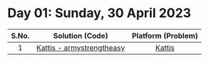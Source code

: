 # Day 01: Sunday, 30 April 2023

| S.No. |                                  Solution (**Code**)                                  |                   Platform (**Problem**)                    |
| :---: | :-----------------------------------------------------------------------------------: | :---------------------------------------------------------: |
|   1   | [Kattis - armystrengtheasy](/Day%2003%20-%20210223/Kattis%20-%20armystrengtheasy.cpp) | [Kattis](https://open.kattis.com/problems/armystrengtheasy) |
